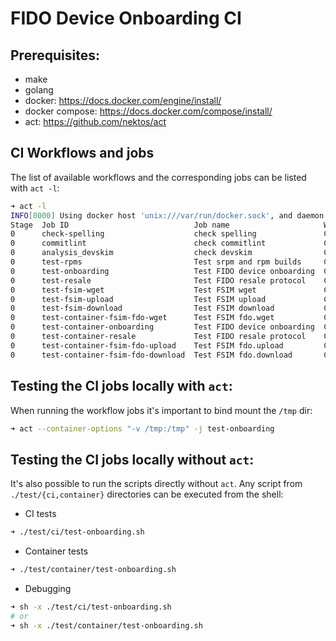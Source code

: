 
# FIDO Device Onboarding CI

## Prerequisites:

* make
* golang
* docker: https://docs.docker.com/engine/install/
* docker compose: https://docs.docker.com/compose/install/
* act: https://github.com/nektos/act

## CI Workflows and jobs

The list of available workflows and the corresponding jobs can be listed with `act -l`:
```bash
➜ act -l
INFO[0000] Using docker host 'unix:///var/run/docker.sock', and daemon socket 'unix:///var/run/docker.sock' 
Stage  Job ID                            Job name                     Workflow name           Workflow file   Events                    
0      check-spelling                    check spelling               Code scanning           analysis.yml    push,pull_request,schedule
0      commitlint                        check commitlint             Code scanning           analysis.yml    push,pull_request,schedule
0      analysis_devskim                  check devskim                Code scanning           analysis.yml    pull_request,schedule,push
0      test-rpms                         Test srpm and rpm builds     Continuous integration  ci.yml          push,pull_request         
0      test-onboarding                   Test FIDO device onboarding  Continuous integration  ci.yml          push,pull_request         
0      test-resale                       Test FIDO resale protocol    Continuous integration  ci.yml          push,pull_request         
0      test-fsim-wget                    Test FSIM wget               Continuous integration  ci.yml          push,pull_request         
0      test-fsim-upload                  Test FSIM upload             Continuous integration  ci.yml          push,pull_request         
0      test-fsim-download                Test FSIM download           Continuous integration  ci.yml          push,pull_request         
0      test-container-fsim-fdo-wget      Test FSIM fdo.wget           Container Tests         containers.yml  push,pull_request         
0      test-container-onboarding         Test FIDO device onboarding  Container Tests         containers.yml  push,pull_request         
0      test-container-resale             Test FIDO resale protocol    Container Tests         containers.yml  pull_request,push         
0      test-container-fsim-fdo-upload    Test FSIM fdo.upload         Container Tests         containers.yml  push,pull_request         
0      test-container-fsim-fdo-download  Test FSIM fdo.download       Container Tests         containers.yml  push,pull_request       
```

## Testing the CI jobs locally with `act`:

When running the workflow jobs it's important to bind mount the `/tmp` dir:
```bash
➜ act --container-options "-v /tmp:/tmp" -j test-onboarding
```

## Testing the CI jobs locally without `act`:

It's also possible to run the scripts directly without `act`.
Any script from `./test/{ci,container}` directories can be executed from the shell:
*  CI tests 
```bash
➜ ./test/ci/test-onboarding.sh
```
* Container tests
```bash
➜ ./test/container/test-onboarding.sh
```
* Debugging
```bash
➜ sh -x ./test/ci/test-onboarding.sh
# or
➜ sh -x ./test/container/test-onboarding.sh
```
